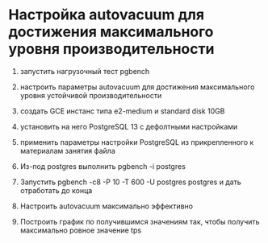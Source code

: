 # Настройка autovacuum для достижения максимального уровня производительности

1. запустить нагрузочный тест pgbench

2. настроить параметры autovacuum для достижения максимального уровня устойчивой производительности

3. создать GCE инстанс типа e2-medium и standard disk 10GB

4. установить на него PostgreSQL 13 с дефолтными настройками

5. применить параметры настройки PostgreSQL из прикрепленного к материалам занятия файла

6. Из-под postgres выполнить pgbench -i postgres

8. Запустить pgbench -c8 -P 10 -T 600 -U postgres postgres и дать отработать до конца

10. Настроить autovacuum максимально эффективно

11. Построить график по получившимся значениям так, чтобы получить максимально ровное значение tps
